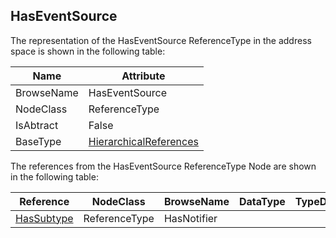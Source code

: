 <!-- objecttype -->
## HasEventSource
The representation of the HasEventSource ReferenceType in the address space is shown in the following table:  

|Name|Attribute|
|---|---|
|BrowseName|HasEventSource|
|NodeClass|ReferenceType|
|IsAbtract|False|
|BaseType|[HierarchicalReferences](../../../Part3/ReferenceTypes/HierarchicalReferences/readme.md)|

The references from the HasEventSource ReferenceType Node are shown in the following table:  

|Reference|NodeClass|BrowseName|DataType|TypeDefinition|ModellingRule|
|---|---|---|---|---|---|
|[HasSubtype](../../../Part3/ReferenceTypes/HasSubtype/readme.md)|ReferenceType|HasNotifier||||

